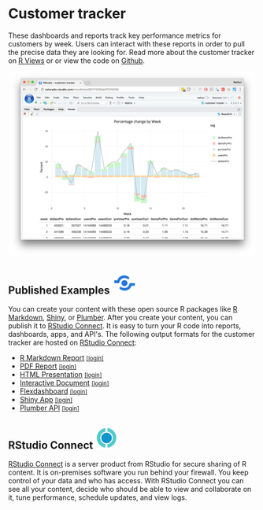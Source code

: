 # Customer tracker

These dashboards and reports track key performance metrics for customers by week. Users can interact with these reports in order to pull the precise data they are looking for. Read more about the customer tracker on [R Views](https://rviews.rstudio.com/2018/05/16/replacing-excel-reports-with-r-markdown-and-shiny/) or or view the code on [Github](https://github.com/sol-eng/customer-tracker).

<center><a href="http://colorado.rstudio.com:3939/tracker/README.html"><img src="images/tracker-rmd.png" width="500"/></a></center>


## Published Examples <img src="images/publish.png" width="50"/>

You can create your content with these open source R packages like [R Markdown](https://rmarkdown.rstudio.com/), [Shiny](http://shiny.rstudio.com/), or [Plumber](https://www.rplumber.io/). After you create your content, you can publish it to [RStudio Connect](https://beta.rstudioconnect.com/connect/). It is easy to turn your R code into reports, dashboards, apps, and API's. The following output formats for the customer tracker are hosted on [RStudio Connect](https://beta.rstudioconnect.com/connect/):

* [R Markdown Report](http://colorado.rstudio.com/rsc/tracker-report/tracker-report.html) <small>[[login]](http://colorado.rstudio.com:3939/connect/#/apps/1095/access)</small>
* [PDF Report](http://colorado.rstudio.com:3939/content/1109/tracker-pdf.pdf) <small>[[login]](http://colorado.rstudio.com:3939/connect/#/apps/1109/access) </small>
* [HTML Presentation](http://colorado.rstudio.com:3939/content/1110/tracker-ioslides.html) <small>[[login]](http://colorado.rstudio.com:3939/connect/#/apps/1110/access/1229)</small>
* [Interactive Document](http://colorado.rstudio.com:3939/content/1121/) <small>[[login]](http://colorado.rstudio.com:3939/connect/#/apps/1121/access)</small>
* [Flexdashboard](http://colorado.rstudio.com:3939/content/1094/) <small>[[login]](http://colorado.rstudio.com:3939/connect/#/apps/1094/access)</small>
* [Shiny App](http://colorado.rstudio.com:3939/content/1120/) <small>[[login]](http://colorado.rstudio.com:3939/connect/#/apps/1120)</small>
* [Plumber API](http://colorado.rstudio.com:3939/content/1117/) <small>[[login]](http://colorado.rstudio.com:3939/connect/#/apps/1117/access)</small>

## RStudio Connect <img src="images/rsc-logo.png" width="45"/>

[RStudio Connect](https://beta.rstudioconnect.com/connect/) is a server product from RStudio for secure sharing of R content. It is on-premises software you run behind your firewall. You keep control of your data and who has access. With RStudio Connect you can see all your content, decide who should be able to view and collaborate on it, tune performance, schedule updates, and view logs.

